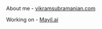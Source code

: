 About me - [vikramsubramanian.com](https://www.vikramsubramanian.com/)


Working on - [Mayil.ai](http://mayil.ai/)
